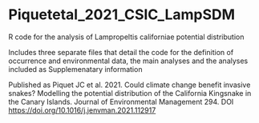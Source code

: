 # Piquetetal_2021_CSIC_LampSDM
R code for the analysis of Lampropeltis californiae potential distribution

Includes three separate files that detail the code for the definition of occurrence and environmental data, the main analyses and the analyses included as Supplemenatary information

Published as Piquet JC et al. 2021. Could climate change benefit invasive snakes? Modelling the potential distribution of the California Kingsnake in the Canary Islands. Journal of Environmental Management 294. DOI https://doi.org/10.1016/j.jenvman.2021.112917
